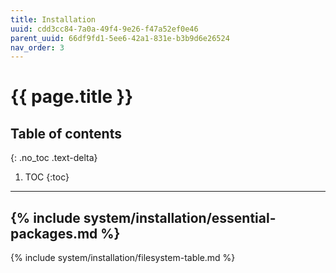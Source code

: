 ```yaml
---
title: Installation
uuid: cdd3cc84-7a0a-49f4-9e26-f47a52ef0e46
parent_uuid: 66df9fd1-5ee6-42a1-831e-b3b9d6e26524
nav_order: 3
---
```


# {{ page.title }}

## Table of contents
{: .no_toc .text-delta}

1. TOC
{:toc}

---

{% include system/installation/essential-packages.md %}
---
{% include system/installation/filesystem-table.md %}
